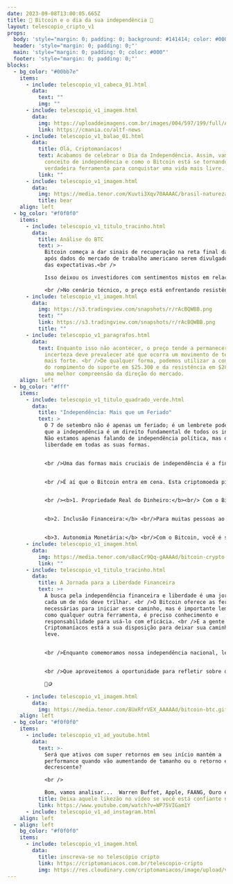 ```yaml
---
date: 2023-09-08T13:00:05.665Z
title: 🌟 Bitcoin e o dia da sua independência 🚀
layout: telescopio_cripto_v1
props:
  body: 'style="margin: 0; padding: 0; background: #141414; color: #000"'
  header: 'style="margin: 0; padding: 0;"'
  main: 'style="margin: 0; padding: 0; color: #000"'
  footer: 'style="margin: 0; padding: 0;"'
blocks:
  - bg_color: "#00bb7e"
    items:
      - include: telescopio_v1_cabeca_01.html
        data:
          text: ""
          img: ""
      - include: telescopio_v1_imagem.html
        data:
          img: https://uploaddeimagens.com.br/images/004/597/199/full/ADNews.png?1693845682
          link: https://cmania.co/altf-news
      - include: telescopio_v1_balao_01.html
        data:
          title: Olá, Criptomaníacos!
          text: Acabamos de celebrar o Dia da Independência. Assim, vamos refletir sobre o
            conceito de independência e como o Bitcoin está se tornando uma
            verdadeira ferramenta para conquistar uma vida mais livre. 🇧🇷🪙
          link: ""
      - include: telescopio_v1_imagem.html
        data:
          img: https://media.tenor.com/Kuvti3Xqv70AAAAC/brasil-natureza.gif
          title: bear
    align: left
  - bg_color: "#f0f0f0"
    items:
      - include: telescopio_v1_titulo_tracinho.html
        data:
          title: Análise do BTC
          text: >-
            Bitcoin começa a dar sinais de recuperação na reta final da semana,
            após dados do mercado de trabalho americano serem divulgados abaixo
            das expectativas.<br />

            Isso deixou os investidores com sentimentos mistos em relação ao aperto monetário, visto que algumas métricas apresentam sinais positivos, enquanto outras não.

            <br />No cenário técnico, o preço está enfrentando resistência em torno de $26.400. Se essa barreira for superada, poderemos observar um fechamento semanal positivo em direção aos $28.000, o que seria muito promissor, destacando a importância do suporte atual em $25.300.
      - include: telescopio_v1_imagem.html
        data:
          img: https://s3.tradingview.com/snapshots/r/rAcBQWBB.png
          text: ""
          link: https://s3.tradingview.com/snapshots/r/rAcBQWBB.png
          title: ""
      - include: telescopio_v1_paragrafos.html
        data:
          text: Enquanto isso não acontecer, o preço tende a permanecer lateralizado, e a
            incerteza deve prevalecer até que ocorra um movimento de tendência
            mais forte. <br />De qualquer forma, podemos utilizar a confirmação
            do rompimento do suporte em $25.300 e da resistência em $28.000 para
            uma melhor compreensão da direção do mercado.
    align: left
  - bg_color: "#fff"
    items:
      - include: telescopio_v1_titulo_quadrado_verde.html
        data:
          title: "Independência: Mais que um Feriado"
          text: >
            O 7 de setembro não é apenas um feriado; é um lembrete poderoso de
            que a independência é um direito fundamental de todos os indivíduos.
            Não estamos apenas falando de independência política, mas de
            liberdade em todas as suas formas.


            <br />Uma das formas mais cruciais de independência é a financeira. Ter controle sobre seu próprio dinheiro, sem depender de intermediários ou sistemas centralizados, é uma liberdade que muitos almejam. Isso é sinônimo de poder.


            <br />É aí que o Bitcoin entra em cena. Esta criptomoeda pioneira oferece uma alternativa revolucionária ao sistema financeiro tradicional. Aqui estão algumas maneiras pelas quais o Bitcoin está construindo pontes em direção à independência financeira:


            <br /><b>1. Propriedade Real do Dinheiro:</b><br/> Com o Bitcoin, você é o único proprietário do seu dinheiro. Não há necessidade de confiar em bancos ou instituições financeiras.<br />


            <b>2. Inclusão Financeira:</b> <br/>Para muitas pessoas ao redor do mundo, o Bitcoin é uma ponte para a inclusão financeira, permitindo o acesso a serviços financeiros básicos, muitas vezes negados por sistemas tradicionais.<br />


            <b>3. Autonomia Monetária:</b> <br/>Com o Bitcoin, você é seu próprio banco central. Você decide como e quando gastar, economizar ou investir seu dinheiro.<br />
      - include: telescopio_v1_imagem.html
        data:
          img: https://media.tenor.com/u8acCr9Qq-gAAAAd/bitcoin-crypto.gif
          link: ""
      - include: telescopio_v1_titulo_tracinho.html
        data:
          title: A Jornada para a Liberdade Financeira
          text: >+
            A busca pela independência financeira e liberdade é uma jornada que
            cada um de nós deve trilhar. <br />O Bitcoin oferece as ferramentas
            necessárias para iniciar esse caminho, mas é importante lembrar que,
            como qualquer outra ferramenta, é preciso conhecimento e
            responsabilidade para usá-lo com eficácia. <br />E a gente aqui da
            Criptomaníacos está a sua disposição para deixar sua caminhada mais
            leve.


            <br />Enquanto comemoramos nossa independência nacional, lembremos também a importância da independência financeira. O Bitcoin está aqui para nos guiar nessa jornada, permitindo que cada um de nós tome as rédeas de nosso destino financeiro.


            <br />Que aproveitemos a oportunidade para refletir sobre o significado mais profundo da liberdade. O Bitcoin não é apenas uma moeda digital; é uma ferramenta para a independência financeira e liberdade pessoal. <br />O poder está em nossas mãos para moldar nosso próprio futuro financeiro.

            🌠🪙

      - include: telescopio_v1_imagem.html
        data:
          img: https://media.tenor.com/8UxRfrVEX_AAAAAd/bitcoin-btc.gif
    align: left
  - bg_color: "#f0f0f0"
    items:
      - include: telescopio_v1_ad_youtube.html
        data:
          text: >-
            Será que ativos com super retornos em seu início mantém a
            performance quando vão aumentando de tamanho ou o retorno é
            decrescente?

            <br />

            Bom, vamos analisar...  Warren Buffet, Apple, FAANG, Ouro e BTC.
          title: Deixa aquele likezão no vídeo se você está confiante no BTC!
          link: https://www.youtube.com/watch?v=WP75VIGam1Y
      - include: telescopio_v1_ad_instagram.html
    align: left
  - align: left
    bg_color: "#f0f0f0"
    items:
      - include: telescopio_v1_imagem.html
        data:
          title: inscreva-se no telescópio cripto
          link: https://criptomaniacos.com.br/telescopio-cripto
          img: https://res.cloudinary.com/criptomaniacos/image/upload/v1662133224/telescopio/inscreva-se-telescopio.png
---
```

